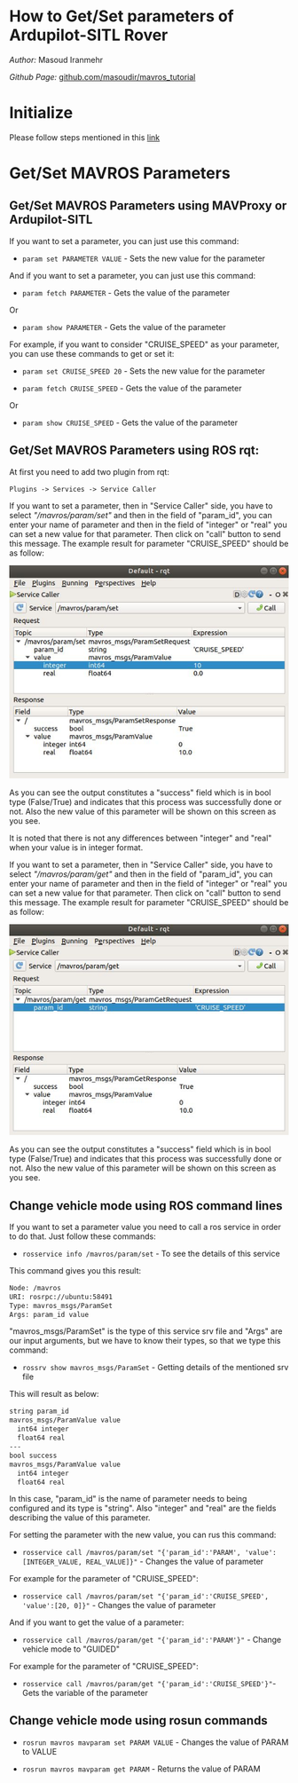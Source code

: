 # How to Get/Set parameters of Ardupilot-SITL Rover

*Author:* Masoud Iranmehr

*Github Page:* [github.com/masoudir/mavros_tutorial](https://github.com/masoudir/mavros_tutorial)


# Initialize

Please follow steps mentioned in this [link](../index.md)


# Get/Set MAVROS Parameters

## Get/Set MAVROS Parameters using MAVProxy or Ardupilot-SITL

If you want to set a parameter, you can just use this command:

* `param set PARAMETER VALUE` - Sets the new value for the parameter

And if you want to set a parameter, you can just use this command:

* `param fetch PARAMETER` - Gets the value of the parameter

Or

* `param show PARAMETER` - Gets the value of the parameter


For example, if you want to consider "CRUISE_SPEED" as your parameter, you can use these commands to get or set it:

* `param set CRUISE_SPEED 20` - Sets the new value for the parameter

* `param fetch CRUISE_SPEED` - Gets the value of the parameter

Or

* `param show CRUISE_SPEED` - Gets the value of the parameter

## Get/Set MAVROS Parameters using ROS rqt:

At first you need to add two plugin from rqt:

    Plugins -> Services -> Service Caller
    
If you want to set a parameter, then in "Service Caller" side, you have to select *"/mavros/param/set"* and then in the 
field of "param_id", you can enter your name of parameter and then in the field of "integer" or "real" you can set a new
value for that parameter. Then click on "call" button to send this message. The example result for parameter 
"CRUISE_SPEED" should be as follow:

![Screenshot](../img/ch1_rqt_set_param.jpg)

As you can see the output constitutes a "success" field which is in bool type (False/True) and indicates that this 
process was successfully done or not. Also the new value of this parameter will be shown on this screen as you see.

It is noted that there is not any differences between "integer" and "real" when your value is in integer format.

If you want to set a parameter, then in "Service Caller" side, you have to select *"/mavros/param/get"* and then in the 
field of "param_id", you can enter your name of parameter and then in the field of "integer" or "real" you can set a new
value for that parameter. Then click on "call" button to send this message. The example result for parameter 
"CRUISE_SPEED" should be as follow:

![Screenshot](../img/ch1_rqt_get_param.jpg)

As you can see the output constitutes a "success" field which is in bool type (False/True) and indicates that this 
process was successfully done or not. Also the new value of this parameter will be shown on this screen as you see.



## Change vehicle mode using ROS command lines

If you want to set a parameter value you need to call a ros service in order to do that. Just follow these commands:

* `rosservice info /mavros/param/set` - To see the details of this service

This command gives you this result:

    Node: /mavros
    URI: rosrpc://ubuntu:58491
    Type: mavros_msgs/ParamSet
    Args: param_id value

"mavros_msgs/ParamSet" is the type of this service srv file and "Args" are our input arguments, but we have to know their
 types, so that we type this command:

* `rossrv show mavros_msgs/ParamSet` - Getting details of the mentioned srv file

This will result as below:

    string param_id
    mavros_msgs/ParamValue value
      int64 integer
      float64 real
    ---
    bool success
    mavros_msgs/ParamValue value
      int64 integer
      float64 real

In this case, "param_id" is the name of parameter needs to being configured and its type is "string". Also "integer" and 
"real" are the fields describing the value of this parameter.

For setting the parameter with the new value, you can rus this command:

* `rosservice call /mavros/param/set "{'param_id':'PARAM', 'value':[INTEGER_VALUE, REAL_VALUE]}"` - Changes the value of parameter

For example for the parameter of "CRUISE_SPEED":

* `rosservice call /mavros/param/set "{'param_id':'CRUISE_SPEED', 'value':[20, 0]}"` - Changes the value of parameter

And if you want to get the value of a parameter:

* `rosservice call /mavros/param/get "{'param_id':'PARAM'}"` - Change vehicle mode to "GUIDED"

For example for the parameter of "CRUISE_SPEED":

* `rosservice call /mavros/param/get "{'param_id':'CRUISE_SPEED'}"`- Gets the variable of the parameter


## Change vehicle mode using rosun commands

* `rosrun mavros mavparam set PARAM VALUE` - Changes the value of PARAM to VALUE

* `rosrun mavros mavparam get PARAM` - Returns the value of PARAM
